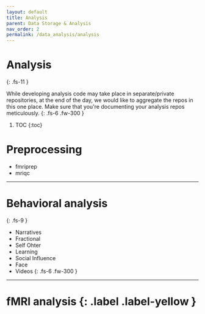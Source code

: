 ```yaml
---
layout: default
title: Analysis
parent: Data Storage & Analysis
nav_order: 2
permalink: /data_analysis/analysis
---
```



# Analysis
{: .fs-11 }

While developing analysis code may take place in separate/private repositories, at the end of the day, we would like to aggregate the repos in this one place. Make sure that you're documenting your analysis repos meticulously.
{: .fs-6 .fw-300 }

1. TOC
{:toc}

# Preprocessing
* fmriprep
* mriqc

---

# Behavioral analysis
{: .fs-9 }

* Narratives
* Fractional
* Self Ohter
* Learning
* Social Influence
* Face
* Videos
{: .fs-6 .fw-300 }

---


# fMRI analysis {: .label .label-yellow }
